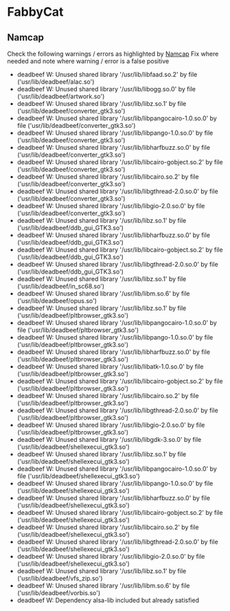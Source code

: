 # FabbyCat

## Namcap

Check the following warnings / errors as highlighted by [Namcap][namcap] Fix where needed and note where warning / error is a false positive

- deadbeef W: Unused shared library '/usr/lib/libfaad.so.2' by file ('usr/lib/deadbeef/alac.so')
- deadbeef W: Unused shared library '/usr/lib/libogg.so.0' by file ('usr/lib/deadbeef/artwork.so')
- deadbeef W: Unused shared library '/usr/lib/libz.so.1' by file ('usr/lib/deadbeef/converter_gtk3.so')
- deadbeef W: Unused shared library '/usr/lib/libpangocairo-1.0.so.0' by file ('usr/lib/deadbeef/converter_gtk3.so')
- deadbeef W: Unused shared library '/usr/lib/libpango-1.0.so.0' by file ('usr/lib/deadbeef/converter_gtk3.so')
- deadbeef W: Unused shared library '/usr/lib/libharfbuzz.so.0' by file ('usr/lib/deadbeef/converter_gtk3.so')
- deadbeef W: Unused shared library '/usr/lib/libcairo-gobject.so.2' by file ('usr/lib/deadbeef/converter_gtk3.so')
- deadbeef W: Unused shared library '/usr/lib/libcairo.so.2' by file ('usr/lib/deadbeef/converter_gtk3.so')
- deadbeef W: Unused shared library '/usr/lib/libgthread-2.0.so.0' by file ('usr/lib/deadbeef/converter_gtk3.so')
- deadbeef W: Unused shared library '/usr/lib/libgio-2.0.so.0' by file ('usr/lib/deadbeef/converter_gtk3.so')
- deadbeef W: Unused shared library '/usr/lib/libz.so.1' by file ('usr/lib/deadbeef/ddb_gui_GTK3.so')
- deadbeef W: Unused shared library '/usr/lib/libharfbuzz.so.0' by file ('usr/lib/deadbeef/ddb_gui_GTK3.so')
- deadbeef W: Unused shared library '/usr/lib/libcairo-gobject.so.2' by file ('usr/lib/deadbeef/ddb_gui_GTK3.so')
- deadbeef W: Unused shared library '/usr/lib/libgthread-2.0.so.0' by file ('usr/lib/deadbeef/ddb_gui_GTK3.so')
- deadbeef W: Unused shared library '/usr/lib/libz.so.1' by file ('usr/lib/deadbeef/in_sc68.so')
- deadbeef W: Unused shared library '/usr/lib/libm.so.6' by file ('usr/lib/deadbeef/opus.so')
- deadbeef W: Unused shared library '/usr/lib/libz.so.1' by file ('usr/lib/deadbeef/pltbrowser_gtk3.so')
- deadbeef W: Unused shared library '/usr/lib/libpangocairo-1.0.so.0' by file ('usr/lib/deadbeef/pltbrowser_gtk3.so')
- deadbeef W: Unused shared library '/usr/lib/libpango-1.0.so.0' by file ('usr/lib/deadbeef/pltbrowser_gtk3.so')
- deadbeef W: Unused shared library '/usr/lib/libharfbuzz.so.0' by file ('usr/lib/deadbeef/pltbrowser_gtk3.so')
- deadbeef W: Unused shared library '/usr/lib/libatk-1.0.so.0' by file ('usr/lib/deadbeef/pltbrowser_gtk3.so')
- deadbeef W: Unused shared library '/usr/lib/libcairo-gobject.so.2' by file ('usr/lib/deadbeef/pltbrowser_gtk3.so')
- deadbeef W: Unused shared library '/usr/lib/libcairo.so.2' by file ('usr/lib/deadbeef/pltbrowser_gtk3.so')
- deadbeef W: Unused shared library '/usr/lib/libgthread-2.0.so.0' by file ('usr/lib/deadbeef/pltbrowser_gtk3.so')
- deadbeef W: Unused shared library '/usr/lib/libgio-2.0.so.0' by file ('usr/lib/deadbeef/pltbrowser_gtk3.so')
- deadbeef W: Unused shared library '/usr/lib/libgdk-3.so.0' by file ('usr/lib/deadbeef/shellexecui_gtk3.so')
- deadbeef W: Unused shared library '/usr/lib/libz.so.1' by file ('usr/lib/deadbeef/shellexecui_gtk3.so')
- deadbeef W: Unused shared library '/usr/lib/libpangocairo-1.0.so.0' by file ('usr/lib/deadbeef/shellexecui_gtk3.so')
- deadbeef W: Unused shared library '/usr/lib/libpango-1.0.so.0' by file ('usr/lib/deadbeef/shellexecui_gtk3.so')
- deadbeef W: Unused shared library '/usr/lib/libharfbuzz.so.0' by file ('usr/lib/deadbeef/shellexecui_gtk3.so')
- deadbeef W: Unused shared library '/usr/lib/libcairo-gobject.so.2' by file ('usr/lib/deadbeef/shellexecui_gtk3.so')
- deadbeef W: Unused shared library '/usr/lib/libcairo.so.2' by file ('usr/lib/deadbeef/shellexecui_gtk3.so')
- deadbeef W: Unused shared library '/usr/lib/libgthread-2.0.so.0' by file ('usr/lib/deadbeef/shellexecui_gtk3.so')
- deadbeef W: Unused shared library '/usr/lib/libgio-2.0.so.0' by file ('usr/lib/deadbeef/shellexecui_gtk3.so')
- deadbeef W: Unused shared library '/usr/lib/libz.so.1' by file ('usr/lib/deadbeef/vfs_zip.so')
- deadbeef W: Unused shared library '/usr/lib/libm.so.6' by file ('usr/lib/deadbeef/vorbis.so')
- deadbeef W: Dependency alsa-lib included but already satisfied

[namcap]: https://wiki.archlinux.org/title/Namcap
